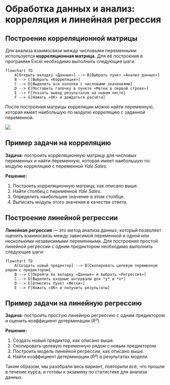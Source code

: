 # Обработка данных и анализ: корреляция и линейная регрессия

## Построение корреляционной матрицы

Для анализа взаимосвязи между числовыми переменными используется **корреляционная матрица**. Для её построения в программе Excel необходимо выполнить следующие шаги:

```mermaid
flowchart TD
    A[Открыть вкладку «Данные»] --> B[Выбрать пункт «Анализ данных»]
    B --> C[Выбрать «Корреляция»]
    C --> D[Выделить все колонки с числовыми значениями]
    D --> E[Поставить галочку в пункте «Метки в первой строке»]
    E --> F[Указать вывод результатов на новом листе]
    F --> G[Нажать «OK» и дождаться расчёта]
```

После построения матрицы корреляции можно найти переменную, которая имеет наибольшую по модулю корреляцию с заданной переменной.

![](images/СдАД__LEC_14_PART_10_E/000239s_top_7.jpg)

## Пример задачи на корреляцию

**Задача:** построить корреляционную матрицу для числовых переменных и найти переменную, которая имеет наибольшую по модулю корреляцию с переменной *Yale Sales*.

**Решение:**

1. Построить корреляционную матрицу, как описано выше.
2. Найти столбец с переменной *Yale Sales*.
3. Определить наибольшее значение в этом столбце.
4. Выписать модуль этого значения в качестве ответа.

## Построение линейной регрессии

**Линейная регрессия** — это метод анализа данных, который позволяет оценить взаимосвязь между зависимой переменной и одной или несколькими независимыми переменными. Для построения простой линейной регрессии с одним предиктором необходимо выполнить следующие шаги:

```mermaid
flowchart TD
    A[Создать новый предиктор] --> B[Скопировать целевую переменную рядом с предиктором]
    B --> C[Перейти во вкладку «Данные» и выбрать «Регрессия»]
    C --> D[Выделить входные интервалы для *y* и *x*]
    D --> E[Отметить пункт «Метки»]
    E --> F[Нажать «OK» и получить результаты]
```

## Пример задачи на линейную регрессию

**Задача:** построить простую линейную регрессию с одним предиктором и оценить коэффициент детерминации (*R²*).

**Решение:**

1. Создать новый предиктор, как описано выше.
2. Скопировать целевую переменную рядом с новым предиктором.
3. Построить модель линейной регрессии, как описано выше.
4. Найти коэффициент детерминации (*R²*) в результатах модели.

Таким образом, мы разобрали весь вариант, повторили всё, что прошли в течение курса, и готовы к экзамену по статистике для анализа данных.